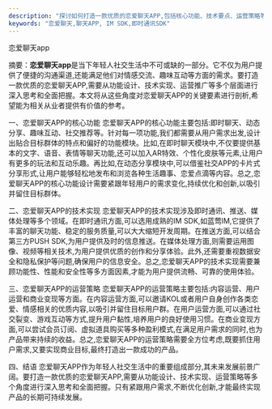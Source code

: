 ```yaml
---
description: "探讨如何打造一款优质的恋爱聊天APP,包括核心功能、技术要点、运营策略等全方位分析。"
keywords: "恋爱聊天,聊天APP, IM SDK,即时通讯SDK"
---
```

恋爱聊天app

摘要：**恋爱聊天app**是当下年轻人社交生活中不可或缺的一部分。它不仅为用户提供了便捷的沟通渠道,还能满足他们对情感交流、趣味互动等方面的需求。要打造一款优质的恋爱聊天APP,需要从功能设计、技术实现、运营推广等多个层面进行深入思考和全面把握。本文将从这些角度对恋爱聊天APP的关键要素进行剖析,希望能为相关从业者提供有价值的参考。

一、恋爱聊天APP的核心功能
恋爱聊天APP的核心功能主要包括:即时聊天、动态分享、趣味互动、社交推荐等。针对每一项功能,我们都需要从用户需求出发,设计出贴合目标群体的特点和偏好的功能模块。比如,在即时聊天模块中,不仅要提供基本的文字、语音、表情等聊天功能,还可以加入AR特效、个性化皮肤等元素,让用户有更多的玩法和互动乐趣。再比如,在动态分享模块中,可以借鉴社交APP的卡片式分享形式,让用户能够轻松地发布和浏览各种生活趣事、恋爱点滴等内容。总之,恋爱聊天APP的核心功能设计需要紧跟年轻用户的需求变化,持续优化和创新,以吸引并留住目标群体。

二、恋爱聊天APP的技术实现
恋爱聊天APP的技术实现涉及即时通讯、推送、媒体处理等多个领域。在即时通讯方面,可以选用成熟的IM SDK,如蓝莺IM,它提供了丰富的聊天功能、稳定的服务质量,可以大大缩短开发周期。在推送方面,可以结合第三方PUSH SDK,为用户提供及时的信息推送。在媒体处理方面,则需要运用图像、视频等相关技术,为用户提供优质的创作和分享体验。此外,还需要重视数据安全和隐私保护等问题,确保用户的信息安全。总之,恋爱聊天APP的技术实现需要兼顾功能性、性能和安全性等多方面因素,才能为用户提供流畅、可靠的使用体验。

三、恋爱聊天APP的运营策略
恋爱聊天APP的运营策略主要包括:内容运营、用户运营和商业变现等方面。在内容运营方面,可以邀请KOL或者用户自身创作各类恋爱、情感相关的优质内容,以吸引并留住目标用户群。在用户运营方面,可以通过社交裂变、游戏互动等方式,提升用户黏性,培养用户的良好使用习惯。在商业变现方面,可以尝试会员订阅、虚拟道具购买等多种盈利模式,在满足用户需求的同时,也为产品带来持续的收益。总之,恋爱聊天APP的运营策略需要全方位考虑,既要抓住用户需求,又要实现商业目标,最终打造出一款成功的产品。

四、结语
恋爱聊天APP作为年轻人社交生活中的重要组成部分,其未来发展前景广阔。要打造一款优质的恋爱聊天APP,需要从功能设计、技术实现、运营策略等多个角度进行深入思考和全面把握。只有紧跟用户需求,不断优化创新,才能最终实现产品的长期可持续发展。

